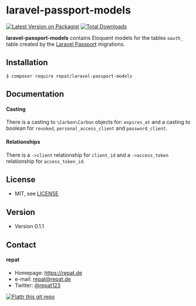 # laravel-passport-models
[![Latest Version on Packagist](https://img.shields.io/packagist/v/repat/laravel-passport-models.svg?style=flat-square)](https://packagist.org/packages/repat/laravel-passport-models)
[![Total Downloads](https://img.shields.io/packagist/dt/repat/laravel-passport-models.svg?style=flat-square)](https://packagist.org/packages/repat/laravel-passport-models)

**laravel-passport-models** contains Eloquent models for the tables `oauth_` table created by the [Laravel Passport](https://laravel.com/docs/7.x/passport) migrations.

## Installation
`$ composer require repat/laravel-passport-models`

## Documentation

#### Casting
There is a casting to `\Carbon\Carbon` objects for: `expires_at` and a casting to boolean for `revoked`, `personal_access_client` and `password_client`.

#### Relationships
There is a `->client` relationship for `client_id` and a `->access_token` relationship for `access_token_id`.

## License
* MIT, see [LICENSE](https://github.com/repat/laravel-passport-models/blob/master/LICENSE)

## Version
* Version 0.1.1

## Contact
#### repat
* Homepage: https://repat.de
* e-mail: repat@repat.de
* Twitter: [@repat123](https://twitter.com/repat123 "repat123 on twitter")

[![Flattr this git repo](http://api.flattr.com/button/flattr-badge-large.png)](https://flattr.com/submit/auto?user_id=repat&url=https://github.com/repat/laravel-passport-models&title=laravel-passport-models&language=&tags=github&category=software)
